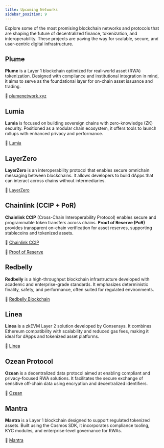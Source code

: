 ```yaml
---
title: Upcoming Networks
sidebar_position: 9
---
```


Explore some of the most promising blockchain networks and protocols that are shaping the future of decentralized finance, tokenization, and interoperability. These projects are paving the way for scalable, secure, and user-centric digital infrastructure.

## Plume

**Plume** is a Layer 1 blockchain optimized for real-world asset (RWA) tokenization. Designed with compliance and institutional integration in mind, it aims to serve as the foundational layer for on-chain asset issuance and trading.

🔗 [plumenetwork.xyz](https://plumenetwork.xyz)

## Lumia

**Lumia** is focused on building sovereign chains with zero-knowledge (ZK) security. Positioned as a modular chain ecosystem, it offers tools to launch rollups with enhanced privacy and performance.

🔗 [Lumia](https://lumia.org/)

## LayerZero

**LayerZero** is an interoperability protocol that enables secure omnichain messaging between blockchains. It allows developers to build dApps that can interact across chains without intermediaries.

🔗 [LayerZero](https://layerzero.network)

## Chainlink (CCIP + PoR)

**Chainlink CCIP** (Cross-Chain Interoperability Protocol) enables secure and programmable token transfers across chains. **Proof of Reserve (PoR)** provides transparent on-chain verification for asset reserves, supporting stablecoins and tokenized assets.

🔗 [Chainlink CCIP](https://chain.link/cross-chain)

🔗 [Proof of Reserve](https://chain.link/proof-of-reserve)

## Redbelly

**Redbelly** is a high-throughput blockchain infrastructure developed with academic and enterprise-grade standards. It emphasizes deterministic finality, safety, and performance, often suited for regulated environments.

🔗 [Redbelly Blockchain](https://www.redbellyblockchain.io)

## Linea

**Linea** is a zkEVM Layer 2 solution developed by Consensys. It combines Ethereum compatibility with scalability and reduced gas fees, making it ideal for dApps and tokenized asset platforms.

🔗 [Linea](https://www.linea.build)

## Ozean Protocol

**Ozean** is a decentralized data protocol aimed at enabling compliant and privacy-focused RWA solutions. It facilitates the secure exchange of sensitive off-chain data using encryption and decentralized identifiers.

🔗 [Ozean](https://www.ozean.xyz)

## Mantra

**Mantra** is a Layer 1 blockchain designed to support regulated tokenized assets. Built using the Cosmos SDK, it incorporates compliance tooling, KYC modules, and enterprise-level governance for RWAs.

🔗 [Mantra](https://www.mantrachain.io)
